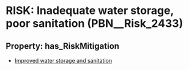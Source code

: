 # RISK: __Inadequate water storage, poor sanitation__ (PBN__Risk_2433)

## Property: has_RiskMitigation

* [Improved water storage and sanitation](PBN__Mitigation_92)

